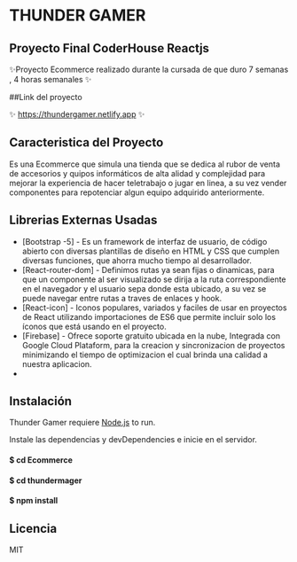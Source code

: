# THUNDER GAMER

## Proyecto Final CoderHouse Reactjs

✨Proyecto Ecommerce realizado durante la cursada de que duro 7 semanas , 4 horas semanales ✨

##Link del proyecto

✨ https://thundergamer.netlify.app ✨

## Caracteristica del Proyecto

Es una Ecommerce que simula una tienda que se dedica al rubor de venta de accesorios y quipos informáticos de alta alidad y complejidad para mejorar la experiencia de hacer teletrabajo o jugar en linea, a su vez vender componentes para repotenciar algun equipo adquirido anteriormente.


## Librerias Externas Usadas

- [Bootstrap -5] - Es un framework de interfaz de usuario, de código abierto con diversas plantillas de diseño en HTML y CSS que cumplen diversas funciones, que ahorra mucho tiempo al desarrollador.
- [React-router-dom] - Definimos rutas ya sean fijas o dinamicas, para que un componente al ser visualizado se dirija a la ruta correspondiente en el navegador y el usuario sepa donde esta ubicado, a su vez se puede navegar entre rutas a traves de enlaces y hook.
- [React-icon] - Iconos populares, variados y faciles de usar en proyectos de React utilizando importaciones de ES6 que permite incluir solo los íconos que está usando en el proyecto.
- [Firebase] - Ofrece soporte gratuito ubicada en la nube, Integrada con Google Cloud Plataform, para la creacion y sincronizacion de proyectos minimizando el tiempo de optimizacion el cual brinda una calidad a nuestra aplicacion.
- 


## Instalación

Thunder Gamer requiere [Node.js](https://nodejs.org/)  to run.

Instale las dependencias y devDependencies e inicie en el servidor.

#### $ cd Ecommerce
#### $ cd thundermager
#### $ npm install


## Licencia

MIT
